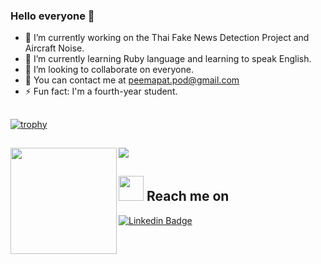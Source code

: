 ### Hello everyone 👋

- 🔭 I’m currently working on the Thai Fake News Detection Project and Aircraft Noise.
- 🌱 I’m currently learning Ruby language and learning to speak English.
- 👯 I’m looking to collaborate on everyone.
- 💬 You can contact me at peemapat.pod@gmail.com
- ⚡ Fun fact: I'm a fourth-year student.

##

[![trophy](https://github-profile-trophy.vercel.app/?username=BrightBct&no-frame=true&no-bg=true&margin-w=15&row=1&column=6&theme=darkhub)](https://github.com/ryo-ma/github-profile-trophy)

##

<div>
  <img height="170" align="left" src="https://github-readme-stats.vercel.app/api?username=BrightBct&count_private=true&include_all_commits=true&theme=cobalt" />
  <img src="https://github-readme-stats.vercel.app/api/top-langs/?username=BrightBct&layout=compact&theme=cobalt" />
</div>

##

## <img height="40" src="https://c.tenor.com/5gdedXcVBgYAAAAi/pat-hug.gif"/> Reach me on
[![Linkedin Badge](https://img.shields.io/badge/-Peemapat_Podsoonthorn-blue?style=flat-square&logo=Linkedin&logoColor=white&link=https://www.linkedin.com/in/peemapat-podsoonthorn/)](https://www.linkedin.com/in/peemapat-podsoonthorn/)

<!--
[![GitHub Badge](https://img.shields.io/badge/-BrightBct-0D1117?style=flat-square&logo=GitHub&logoColor=white&link=https://github.com/BrightBct/)](https://github.com/BrightBct/)
[![Instagram Badge](https://img.shields.io/badge/-bright.bct-EF4D5C?style=flat-square&logo=Instagram&logoColor=white&link=https://github.com/BrightBct/)](https://www.instagram.com/bright.bct/)
-->
